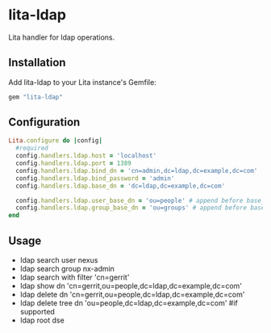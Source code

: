 # lita-ldap

Lita handler for ldap operations.
## Installation

Add lita-ldap to your Lita instance's Gemfile:

``` ruby
gem "lita-ldap"
```

## Configuration

```ruby
Lita.configure do |config|
  #required
  config.handlers.ldap.host = 'localhost'
  config.handlers.ldap.port = 1389
  config.handlers.ldap.bind_dn = 'cn=admin,dc=ldap,dc=example,dc=com'
  config.handlers.ldap.bind_password = 'admin'
  config.handlers.ldap.base_dn = 'dc=ldap,dc=example,dc=com'

  config.handlers.ldap.user_base_dn = 'ou=people' # append before base_dn
  config.handlers.ldap.group_base_dn = 'ou=groups' # append before base_dn
end
```

## Usage

* ldap search user nexus
* ldap search group nx-admin
* ldap search with filter 'cn=gerrit'
* ldap show dn 'cn=gerrit,ou=people,dc=ldap,dc=example,dc=com'
* ldap delete dn 'cn=gerrit,ou=people,dc=ldap,dc=example,dc=com'
* ldap delete tree dn 'ou=people,dc=ldap,dc=example,dc=com' #if supported
* ldap root dse
